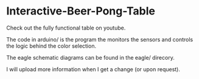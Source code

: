 Interactive-Beer-Pong-Table
===========================

Check out the fully functional table on youtube. 

The code in arduino/ is the program the monitors the sensors and controls the logic behind the color selection.

The eagle schematic diagrams can be found in the eagle/ direcory. 

I will upload more information when I get a change (or upon request).
